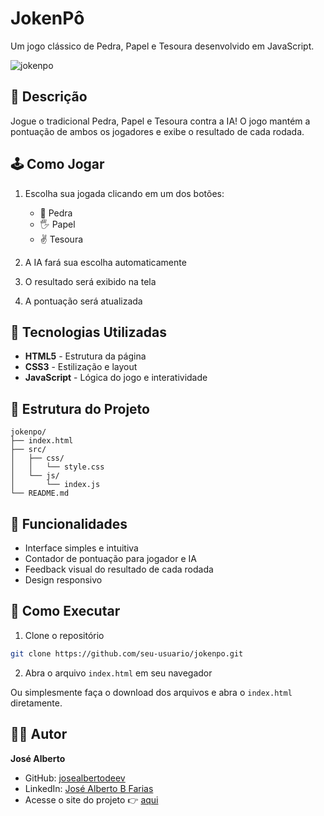 # JokenPô

Um jogo clássico de Pedra, Papel e Tesoura desenvolvido em JavaScript.

![jokenpo](https://github.com/user-attachments/assets/21b4c94a-561c-4451-9cdb-1f71e6314e44)

## 📝 Descrição

Jogue o tradicional Pedra, Papel e Tesoura contra a IA! O jogo mantém a pontuação de ambos os jogadores e exibe o resultado de cada rodada.

## 🕹️ Como Jogar

1. Escolha sua jogada clicando em um dos botões:
   - 👊 Pedra
   - 🖐 Papel  
   - ✌ Tesoura

2. A IA fará sua escolha automaticamente
3. O resultado será exibido na tela
4. A pontuação será atualizada

## 🚀 Tecnologias Utilizadas

- **HTML5** - Estrutura da página
- **CSS3** - Estilização e layout
- **JavaScript** - Lógica do jogo e interatividade

## 📁 Estrutura do Projeto

```
jokenpo/
├── index.html
├── src/
│   ├── css/
│   │   └── style.css
│   └── js/
│       └── index.js
└── README.md
```

## 🎯 Funcionalidades

- Interface simples e intuitiva
- Contador de pontuação para jogador e IA
- Feedback visual do resultado de cada rodada
- Design responsivo

## 🔧 Como Executar

1. Clone o repositório
```bash
git clone https://github.com/seu-usuario/jokenpo.git
```

2. Abra o arquivo `index.html` em seu navegador

Ou simplesmente faça o download dos arquivos e abra o `index.html` diretamente.

## 👨‍💻 Autor

**José Alberto**
- GitHub: [josealbertodeev](https://github.com/josealbertodeev)
- LinkedIn: [José Alberto B Farias](https://www.linkedin.com/in/joséalberto)
- Acesse o site do projeto 👉 [aqui](https://11-projeto-jokenpo.vercel.app)

